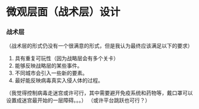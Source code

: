 # 微观层面（战术层）设计

### 战术层

（战术层的形式仍没有一个很满意的形式，但是我认为最终应该满足以下的要求）

1. 具有重复可玩性（因为战略层会有多个关卡）
2. 能够反映战略层的某些事件。
3. 不同城市会引入一些新的要素。
4. 最好能反映病毒真实入侵人体的过程。

（我觉得控制病毒走迷宫或许可行，其中需要避开免疫系统和药物等，戴口罩可以设置成迷宫最开始的一层障碍。。。）
（或许平台跳跃也可行？）
